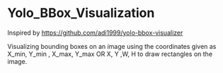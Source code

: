 # Yolo_BBox_Visualization
Inspired by https://github.com/adi1999/yolo-bbox-visualizer

Visualizing bounding boxes on an image using the coordinates given as X_min, Y_min , X_max, Y_max OR X, Y ,W, H to draw rectangles on the image.

